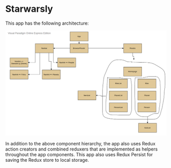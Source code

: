 # Starwarsly

This app has the following architecture:

![](./react-component-diagram.png)

In addition to the above component hierarchy, the app also uses Redux action creators and combined reduxers that are implemented as helpers throughout the app components. This app also uses Redux Persist for saving the Redux store to local storage.
